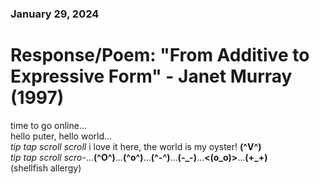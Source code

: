 ### January 29, 2024  
# Response/Poem: "From Additive to Expressive Form" - Janet Murray (1997)  

time to go online...  
hello puter, hello world...  
*tip tap scroll scroll* i love it here, the world is my oyster! **(^V^)**  
*tip tap scroll scro-*...**(^O^)**...**(^o^)**...**(^-^)**...**(-_-)**...**<(o_o)>**...**(+_+)**    
(shellfish allergy)  

